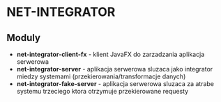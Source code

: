 # NET-INTEGRATOR

## Moduly

* **net-integrator-client-fx** - klient JavaFX do zarzadzania aplikacja serwerowa
* **net-integrator-server** - aplikacja serwerowa sluzaca jako integrator miedzy systemami (przekierowania/transformacje danych)
* **net-integrator-fake-server** - aplikacja serwerowa sluzaca za atrabe systemu trzeciego ktora otrzymuje przekierowane requesty


